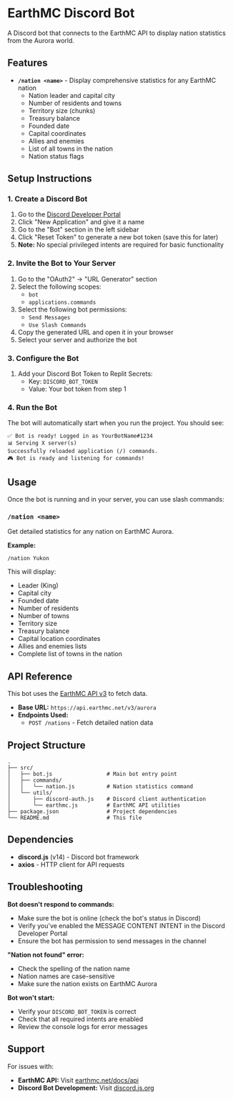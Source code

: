 # EarthMC Discord Bot

A Discord bot that connects to the EarthMC API to display nation statistics from the Aurora world.

## Features

- **`/nation <name>`** - Display comprehensive statistics for any EarthMC nation
  - Nation leader and capital city
  - Number of residents and towns
  - Territory size (chunks)
  - Treasury balance
  - Founded date
  - Capital coordinates
  - Allies and enemies
  - List of all towns in the nation
  - Nation status flags

## Setup Instructions

### 1. Create a Discord Bot

1. Go to the [Discord Developer Portal](https://discord.com/developers/applications)
2. Click "New Application" and give it a name
3. Go to the "Bot" section in the left sidebar
4. Click "Reset Token" to generate a new bot token (save this for later)
5. **Note:** No special privileged intents are required for basic functionality

### 2. Invite the Bot to Your Server

1. Go to the "OAuth2" → "URL Generator" section
2. Select the following scopes:
   - `bot`
   - `applications.commands`
3. Select the following bot permissions:
   - `Send Messages`
   - `Use Slash Commands`
4. Copy the generated URL and open it in your browser
5. Select your server and authorize the bot

### 3. Configure the Bot

1. Add your Discord Bot Token to Replit Secrets:
   - Key: `DISCORD_BOT_TOKEN`
   - Value: Your bot token from step 1

### 4. Run the Bot

The bot will automatically start when you run the project. You should see:
```
✅ Bot is ready! Logged in as YourBotName#1234
📊 Serving X server(s)
Successfully reloaded application (/) commands.
🎮 Bot is ready and listening for commands!
```

## Usage

Once the bot is running and in your server, you can use slash commands:

### `/nation <name>`

Get detailed statistics for any nation on EarthMC Aurora.

**Example:**
```
/nation Yukon
```

This will display:
- Leader (King)
- Capital city
- Founded date
- Number of residents
- Number of towns
- Territory size
- Treasury balance
- Capital location coordinates
- Allies and enemies lists
- Complete list of towns in the nation

## API Reference

This bot uses the [EarthMC API v3](https://earthmc.net/docs/api) to fetch data.

- **Base URL:** `https://api.earthmc.net/v3/aurora`
- **Endpoints Used:**
  - `POST /nations` - Fetch detailed nation data

## Project Structure

```
.
├── src/
│   ├── bot.js                 # Main bot entry point
│   ├── commands/
│   │   └── nation.js          # Nation statistics command
│   └── utils/
│       ├── discord-auth.js    # Discord client authentication
│       └── earthmc.js         # EarthMC API utilities
├── package.json               # Project dependencies
└── README.md                  # This file
```

## Dependencies

- **discord.js** (v14) - Discord bot framework
- **axios** - HTTP client for API requests

## Troubleshooting

**Bot doesn't respond to commands:**
- Make sure the bot is online (check the bot's status in Discord)
- Verify you've enabled the MESSAGE CONTENT INTENT in the Discord Developer Portal
- Ensure the bot has permission to send messages in the channel

**"Nation not found" error:**
- Check the spelling of the nation name
- Nation names are case-sensitive
- Make sure the nation exists on EarthMC Aurora

**Bot won't start:**
- Verify your `DISCORD_BOT_TOKEN` is correct
- Check that all required intents are enabled
- Review the console logs for error messages

## Support

For issues with:
- **EarthMC API:** Visit [earthmc.net/docs/api](https://earthmc.net/docs/api)
- **Discord Bot Development:** Visit [discord.js.org](https://discord.js.org)
